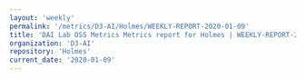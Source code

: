 ```yaml
---
layout: 'weekly'
permalink: '/metrics/D3-AI/Holmes/WEEKLY-REPORT-2020-01-09'
title: 'DAI Lab OSS Metrics Metrics report for Holmes | WEEKLY-REPORT-2020-01-09'
organization: 'D3-AI'
repository: 'Holmes'
current_date: '2020-01-09'
---
```

